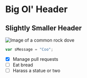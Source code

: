 # Big Ol' Header
## Slightly Smaller Header

![Image of a common rock dove](https://birdwatchinghq.com/wp-content/uploads/2022/06/purple-rock-pigeon-scaled-e1655384706956.jpg)

``` javascript
var sMessage = "Coo";
```

- [x] Manage pull requests
- [ ] Eat bread
- [ ] Harass a statue or two
